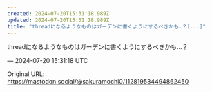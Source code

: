 ```yaml
---
created: 2024-07-20T15:31:18.989Z
updated: 2024-07-20T15:31:18.989Z
title: "threadになるようなものはガーデンに書くようにするべきかも…？[...]"
---
```


<p>threadになるようなものはガーデンに書くようにするべきかも…？</p>

&mdash; 2024-07-20 15:31:18 UTC

Original URL: https://mastodon.social/@sakuramochi0/112819534494862450
